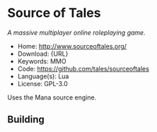 # Source of Tales

_A massive multiplayer online roleplaying game._

- Home: http://www.sourceoftales.org/
- Download: {URL}
- Keywords: MMO
- Code: https://github.com/tales/sourceoftales
- Language(s): Lua
- License: GPL-3.0

Uses the Mana source engine.

## Building

